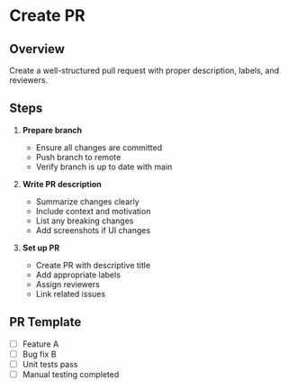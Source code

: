# Create PR

## Overview
Create a well-structured pull request with proper description, labels, and reviewers.

## Steps
1. **Prepare branch**
   - Ensure all changes are committed
   - Push branch to remote
   - Verify branch is up to date with main

2. **Write PR description**
   - Summarize changes clearly
   - Include context and motivation
   - List any breaking changes
   - Add screenshots if UI changes

3. **Set up PR**
   - Create PR with descriptive title
   - Add appropriate labels
   - Assign reviewers
   - Link related issues

## PR Template
- [ ] Feature A
- [ ] Bug fix B
- [ ] Unit tests pass
- [ ] Manual testing completed